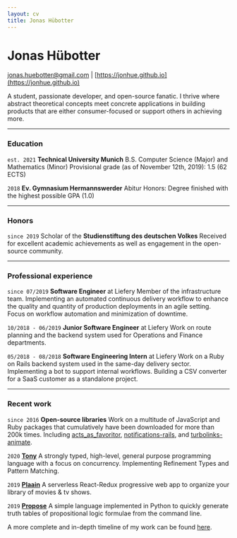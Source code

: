 ```yaml
---
layout: cv
title: Jonas Hübotter
---
```


# Jonas Hübotter

[jonas.huebotter@gmail.com](mailto:jonas.huebotter@gmail.com) | [https://jonhue.github.io](https://jonhue.github.io)

A student, passionate developer, and open-source fanatic. I thrive where
abstract theoretical concepts meet concrete applications in building products
that are either consumer-focused or support others in achieving more.

---

### Education

`est. 2021` **Technical University Munich**
B.S. Computer Science (Major) and Mathematics (Minor)
Provisional grade (as of November 12th, 2019): 1.5 (62 ECTS)

`2018` **Ev. Gymnasium Hermannswerder**
Abitur
Honors: Degree finished with the highest possible GPA (1.0)

---

### Honors

`since 2019` Scholar of the **Studienstiftung des deutschen Volkes**
Received for excellent academic achievements as well as engagement in the
open-source community.

---

### Professional experience

`since 07/2019` **Software Engineer** at Liefery
Member of the infrastructure team. Implementing an automated continuous
delivery workflow to enhance the quality and quantity of production
deployments in an agile setting. Focus on workflow automation and
minimization of downtime.

`10/2018 - 06/2019` **Junior Software Engineer** at Liefery
Work on route planning and the backend system used for Operations and
Finance departments.

`05/2018 - 08/2018` **Software Engineering Intern** at Liefery
Work on a Ruby on Rails backend system used in the same-day delivery sector.
Implementing a bot to support internal workflows. Building a CSV converter
for a SaaS customer as a standalone project.

---

### Recent work

`since 2016` **Open-source libraries**
Work on a multitude of JavaScript and Ruby packages that cumulatively have
been downloaded for more than 200k times. Including
[acts_as_favoritor](https://github.com/jonhue/acts_as_favoritor),
[notifications-rails](https://github.com/jonhue/notifications-rails), and
[turbolinks-animate](https://github.com/jonhue/turbolinks-animate).

`2020` [**Tony**](https://github.com/tony-lang/tony)
A strongly typed, high-level, general purpose programming language with a
focus on concurrency. Implementing Refinement Types and Pattern Matching.

`2019` [**Plaain**](https://jonhue.github.io/plaain)
A serverless React-Redux progressive web app to organize your library of
movies & tv shows.

`2019` [**Propose**](https://github.com/jonhue/propose)
A simple language implemented in Python to quickly generate truth tables of
propositional logic formulae from the command line.

A more complete and in-depth timeline of my work can be found [here](work).
